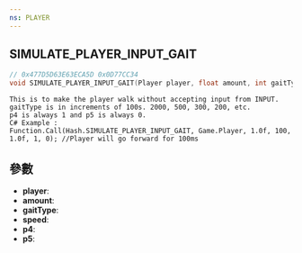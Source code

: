 ```yaml
---
ns: PLAYER
---
```

## SIMULATE_PLAYER_INPUT_GAIT

```c
// 0x477D5D63E63ECA5D 0x0D77CC34
void SIMULATE_PLAYER_INPUT_GAIT(Player player, float amount, int gaitType, float speed, BOOL p4, BOOL p5);
```

```
This is to make the player walk without accepting input from INPUT.  
gaitType is in increments of 100s. 2000, 500, 300, 200, etc.  
p4 is always 1 and p5 is always 0.  
C# Example :  
Function.Call(Hash.SIMULATE_PLAYER_INPUT_GAIT, Game.Player, 1.0f, 100, 1.0f, 1, 0); //Player will go forward for 100ms  
```

## 參數
* **player**: 
* **amount**: 
* **gaitType**: 
* **speed**: 
* **p4**: 
* **p5**: 

